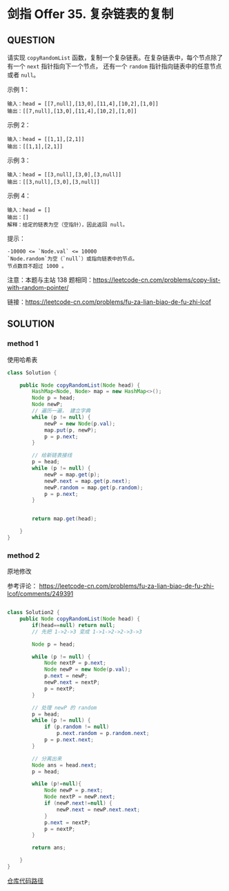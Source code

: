 # 剑指 Offer 35. 复杂链表的复制

## QUESTION

请实现 `copyRandomList` 函数，复制一个复杂链表。在复杂链表中，每个节点除了有一个 `next` 指针指向下一个节点，
还有一个 `random` 指针指向链表中的任意节点或者 `null`。

示例 1：

    输入：head = [[7,null],[13,0],[11,4],[10,2],[1,0]]
    输出：[[7,null],[13,0],[11,4],[10,2],[1,0]]
    
示例 2：

    输入：head = [[1,1],[2,1]]
    输出：[[1,1],[2,1]]

示例 3：

    输入：head = [[3,null],[3,0],[3,null]]
    输出：[[3,null],[3,0],[3,null]]
    
示例 4：

    输入：head = []
    输出：[]
    解释：给定的链表为空（空指针），因此返回 null。

提示：

    -10000 <= `Node.val` <= 10000
    `Node.random`为空（`null`）或指向链表中的节点。
    节点数目不超过 1000 。


注意：本题与主站 138 题相同：https://leetcode-cn.com/problems/copy-list-with-random-pointer/

链接：https://leetcode-cn.com/problems/fu-za-lian-biao-de-fu-zhi-lcof

## SOLUTION

### method 1

使用哈希表

```java
class Solution {

    public Node copyRandomList(Node head) {
        HashMap<Node, Node> map = new HashMap<>();
        Node p = head;
        Node newP;
        // 遍历一遍， 建立字典
        while (p != null) {
            newP = new Node(p.val);
            map.put(p, newP);
            p = p.next;
        }

        // 给新链表接线
        p = head;
        while (p != null) {
            newP = map.get(p);
            newP.next = map.get(p.next);
            newP.random = map.get(p.random);
            p = p.next;
        }


        return map.get(head);

    }
}
```
### method 2


原地修改

参考评论： https://leetcode-cn.com/problems/fu-za-lian-biao-de-fu-zhi-lcof/comments/249391

```java

class Solution2 {
    public Node copyRandomList(Node head) {
        if(head==null) return null;
        // 先把 1->2->3 变成 1->1->2->2->3->3

        Node p = head;

        while (p != null) {
            Node nextP = p.next;
            Node newP = new Node(p.val);
            p.next = newP;
            newP.next = nextP;
            p = nextP;
        }

        // 处理 newP 的 random
        p = head;
        while (p != null) {
            if (p.random != null)
                p.next.random = p.random.next;
            p = p.next.next;
        }

        // 分离出来
        Node ans = head.next;
        p = head;

        while (p!=null){
            Node newP = p.next;
            Node nextP = newP.next;
            if (newP.next!=null) {
                newP.next = newP.next.next;
            }
            p.next = nextP;
            p = nextP;
        }

        return ans;

    }
}
```

[仓库代码路径](../../src/edu/neu/xsz/leetcode/lcof/lcof35)